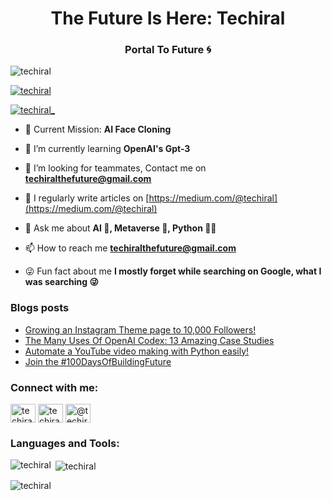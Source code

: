 <h1 align="center">The Future Is Here: Techiral</h1>
<h3 align="center">Portal To Future 🌀</h3>

<p align="left"> <img src="https://komarev.com/ghpvc/?username=techiral&label=Profile%20views&color=0e75b6&style=flat" alt="techiral" /> </p>

<p align="left"> <a href="https://github.com/ryo-ma/github-profile-trophy"><img src="https://github-profile-trophy.vercel.app/?username=techiral" alt="techiral" /></a> </p>

<p align="left"> <a href="https://twitter.com/techiral_" target="blank"><img src="https://img.shields.io/twitter/follow/techiral_?logo=twitter&style=for-the-badge" alt="techiral_" /></a> </p>

- 🚀 Current Mission: **AI Face Cloning**

- 🌱 I’m currently learning **OpenAI's Gpt-3**

- 👯 I’m looking for teammates, Contact me on **techiralthefuture@gmail.com**

- 📝 I regularly write articles on [https://medium.com/@techiral](https://medium.com/@techiral)

- 💬 Ask me about **AI 🤖, Metaverse 🥽, Python 👨‍💻**

- 📫 How to reach me **techiralthefuture@gmail.com**

- 😜 Fun fact about me **I mostly forget while searching on Google, what I was searching 😜**

### Blogs posts
<!-- BLOG-POST-LIST:START -->
- [Growing an Instagram Theme page to 10,000 Followers!](https://techiral.medium.com/growing-an-instagram-theme-page-to-10-000-followers-6141cf71ad0e?source=rss-65b63ff4aec0------2)
- [The Many Uses Of OpenAI Codex: 13 Amazing Case Studies](https://techiral.medium.com/the-many-uses-of-openai-codex-13-amazing-case-studies-f1fdc24ad451?source=rss-65b63ff4aec0------2)
- [Automate a YouTube video making with Python easily!](https://techiral.medium.com/automate-a-youtube-video-making-with-python-easily-dc9f00c0b066?source=rss-65b63ff4aec0------2)
- [Join the #100DaysOfBuildingFuture](https://techiral.medium.com/join-the-100daysofbuildingfuture-2dfee22f32c2?source=rss-65b63ff4aec0------2)
<!-- BLOG-POST-LIST:END -->

<h3 align="left">Connect with me:</h3>
<p align="left">
<a href="https://twitter.com/techiral_" target="blank"><img align="center" src="https://raw.githubusercontent.com/rahuldkjain/github-profile-readme-generator/master/src/images/icons/Social/twitter.svg" alt="techiral_" height="30" width="40" /></a>
<a href="https://instagram.com/techiral_the_future" target="blank"><img align="center" src="https://raw.githubusercontent.com/rahuldkjain/github-profile-readme-generator/master/src/images/icons/Social/instagram.svg" alt="techiral_the_future" height="30" width="40" /></a>
<a href="https://medium.com/@techiral" target="blank"><img align="center" src="https://raw.githubusercontent.com/rahuldkjain/github-profile-readme-generator/master/src/images/icons/Social/medium.svg" alt="@techiral" height="30" width="40" /></a>
</p>

<h3 align="left">Languages and Tools:</h3>

<p><img align="left" src="https://github-readme-stats.vercel.app/api/top-langs?username=techiral&show_icons=true&locale=en&layout=compact" alt="techiral" /></p>

<p>&nbsp;<img align="center" src="https://github-readme-stats.vercel.app/api?username=techiral&show_icons=true&locale=en" alt="techiral" /></p>

<p><img align="center" src="https://github-readme-streak-stats.herokuapp.com/?user=techiral&" alt="techiral" /></p>
